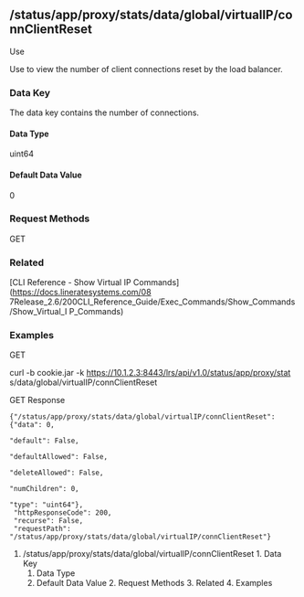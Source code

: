 ## /status/app/proxy/stats/data/global/virtualIP/connClientReset

Use

Use to view the number of client connections reset by the load balancer.

### Data Key

The data key contains the number of connections.

#### Data Type

uint64

#### Default Data Value

0

### Request Methods

GET

### Related

[CLI Reference - Show Virtual IP Commands](https://docs.lineratesystems.com/08
7Release_2.6/200CLI_Reference_Guide/Exec_Commands/Show_Commands/Show_Virtual_I
P_Commands)

### Examples

GET

curl -b cookie.jar -k https://10.1.2.3:8443/lrs/api/v1.0/status/app/proxy/stat
s/data/global/virtualIP/connClientReset

GET Response

    
    {"/status/app/proxy/stats/data/global/virtualIP/connClientReset": {"data": 0,
                                                                        "default": False,
                                                                        "defaultAllowed": False,
                                                                        "deleteAllowed": False,
                                                                        "numChildren": 0,
                                                                        "type": "uint64"},
     "httpResponseCode": 200,
     "recurse": False,
     "requestPath": "/status/app/proxy/stats/data/global/virtualIP/connClientReset"}
    

  1. /status/app/proxy/stats/data/global/virtualIP/connClientReset
    1. Data Key
      1. Data Type
      2. Default Data Value
    2. Request Methods
    3. Related
    4. Examples

